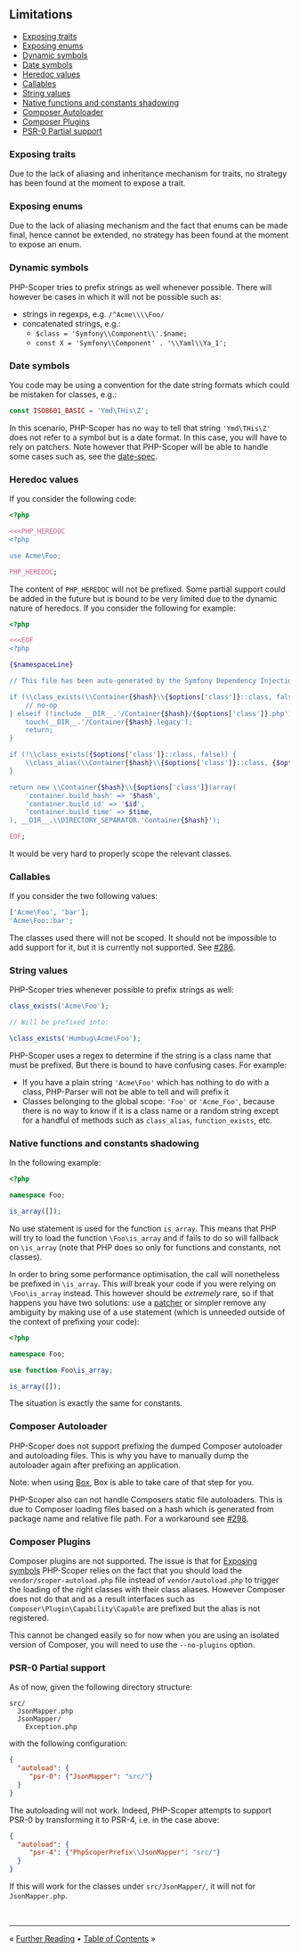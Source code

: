 ## Limitations

- [Exposing traits](#exposing-traits)
- [Exposing enums](#exposing-enums)
- [Dynamic symbols](#dynamic-symbols)
- [Date symbols](#date-symbols)
- [Heredoc values](#heredoc-values)
- [Callables](#callables)
- [String values](#string-values)
- [Native functions and constants shadowing](#native-functions-and-constants-shadowing)
- [Composer Autoloader](#composer-autoloader)
- [Composer Plugins](#composer-plugins)
- [PSR-0 Partial support](#psr-0-partial-support)


### Exposing traits

Due to the lack of aliasing and inheritance mechanism for traits, no strategy
has been found at the moment to expose a trait.


### Exposing enums

Due to the lack of aliasing mechanism and the fact that enums can be made final,
hence cannot be extended, no strategy has been found at the moment to expose an
enum.


### Dynamic symbols

PHP-Scoper tries to prefix strings as well whenever possible. There will however
be cases in which it will not be possible such as:

- strings in regexps, e.g. `/^Acme\\\\Foo/`
- concatenated strings, e.g.:
    - `$class = 'Symfony\\Component\\'.$name;`
    - `const X = 'Symfony\\Component' . '\\Yaml\\Ya_1';`


### Date symbols

You code may be using a convention for the date string formats which could be
mistaken for classes, e.g.:

```php
const ISO8601_BASIC = 'Ymd\THis\Z';
``` 

In this scenario, PHP-Scoper has no way to tell that string `'Ymd\THis\Z'` does
not refer to a symbol but is a date format. In this case, you will have to rely
on patchers. Note however that PHP-Scoper will be able to
handle some cases such as, see the [date-spec](../specs/misc/date.php).


### Heredoc values

If you consider the following code:

```php
<?php

<<<PHP_HEREDOC
<?php

use Acme\Foo;

PHP_HEREDOC;
```

The content of `PHP_HEREDOC` will not be prefixed. Some partial support could be
added in the future but is bound to be very limited due to the dynamic nature of
heredocs. If you consider the following for example:

```php
<?php

<<<EOF
<?php

{$namespaceLine}

// This file has been auto-generated by the Symfony Dependency Injection Component for internal use.

if (\\class_exists(\\Container{$hash}\\{$options['class']}::class, false)) {
    // no-op
} elseif (!include __DIR__.'/Container{$hash}/{$options['class']}.php') {
    touch(__DIR__.'/Container{$hash}.legacy');
    return;
}

if (!\\class_exists({$options['class']}::class, false)) {
    \\class_alias(\\Container{$hash}\\{$options['class']}::class, {$options['class']}::class, false);
}

return new \\Container{$hash}\\{$options['class']}(array(
    'container.build_hash' => '$hash',
    'container.build_id' => '$id',
    'container.build_time' => $time,
), __DIR__.\\DIRECTORY_SEPARATOR.'Container{$hash}');

EOF;
```

It would be very hard to properly scope the relevant classes.


### Callables

If you consider the two following values:

```php
['Acme\Foo', 'bar'];
'Acme\Foo::bar';
```

The classes used there will not be scoped. It should not be impossible to add
support for it, but it is currently not supported. See
[#286](https://github.com/humbug/php-scoper/issues/286).


### String values

PHP-Scoper tries whenever possible to prefix strings as well:

```php
class_exists('Acme\Foo');

// Will be prefixed into:

\class_exists('Humbug\Acme\Foo');
```

PHP-Scoper uses a regex to determine if the string is a class name that must be
prefixed. But there is bound to have confusing cases. For example:

- If you have a plain string `'Acme\Foo'` which has nothing to do with a class,
  PHP-Parser will not be able to tell and will prefix it
- Classes belonging to the global scope: `'Foo'` or `'Acme_Foo'`, because there
  is no way to know if it is a class name or a random string except for a
  handful of methods such as `class_alias`, `function_exists`, etc.


### Native functions and constants shadowing

In the following example:

```php
<?php

namespace Foo;

is_array([]);

```

No use statement is used for the function `is_array`. This means that PHP will
try to load the function `\Foo\is_array` and if fails to do so will fallback
on `\is_array` (note that PHP does so only for functions and constants, not
classes).

In order to bring some performance optimisation, the call will nonetheless be
prefixed in `\is_array`. This *will* break your code if you were relying on
`\Foo\is_array` instead. This however should be _extremely_ rare, so if that
happens you have two solutions: use a [patcher](#patchers) or simpler remove
any ambiguity by making use of a use statement (which is unneeded outside of
the context of prefixing your code):

```php
<?php

namespace Foo;

use function Foo\is_array;

is_array([]);

```

The situation is exactly the same for constants.


### Composer Autoloader

PHP-Scoper does not support prefixing the dumped Composer autoloader and
autoloading files. This is why you have to manually dump the autoloader again
after prefixing an application.

Note: when using [Box][box], Box is able to take care of that step for you.

PHP-Scoper also can not handle Composers static file autoloaders. This is due
to Composer loading files based on a hash which is generated from package name
and relative file path. For a workaround see
[#298](https://github.com/humbug/php-scoper/issues/298#issuecomment-525700081).


### Composer Plugins

Composer plugins are not supported. The issue is that for
[Exposing symbols][exposed-symbols] PHP-Scoper relies on the fact that you
should load the `vendor/scoper-autoload.php` file instead of
`vendor/autoload.php` to trigger the loading of the right classes with their
class aliases. However Composer does not do that and as a result interfaces such as
`Composer\Plugin\Capability\Capable` are prefixed but the alias is not registered.

This cannot be changed easily so for now when you are using an isolated version
of Composer, you will need to use the `--no-plugins` option.


### PSR-0 Partial support

As of now, given the following directory structure:

```
src/
  JsonMapper.php
  JsonMapper/
    Exception.php
```

with the following configuration:

```json
{
  "autoload": {
     "psr-0": {"JsonMapper": "src/"}
  }
}
```

The autoloading will not work. Indeed, PHP-Scoper attempts to support PSR-0 by
transforming it to PSR-4, i.e. in the case above:

```json
{
  "autoload": {
     "psr-4": {"PhpScoperPrefix\\JsonMapper": "src/"}
  }
}
```

If this will work for the classes under `src/JsonMapper/`, it will not for `JsonMapper.php`.


<br />
<hr />

« [Further Reading](further-reading.md#further-reading) • [Table of Contents](../README.md#table-of-contents) »


[box]: https://github.com/humbug/box
[exposed-symbols]: configuration.md#exposed-symbols
